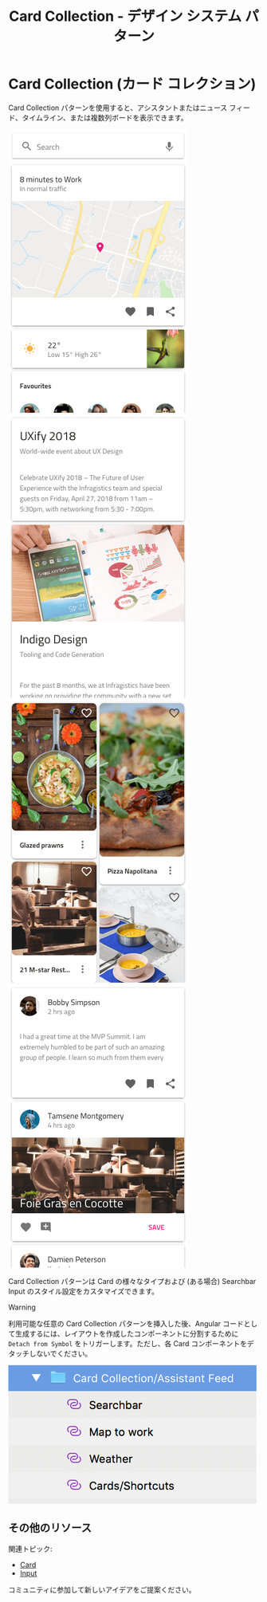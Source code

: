 ﻿---
title: Card Collection - デザイン システム パターン
_description: Card Collection パターン シンボルは Card の全般的な使用シナリオを提供します。
_keywords: デザイン システム, Sketch, Ignite UI for Angular, パターン, UI ライブラリ, ウィジェット
_language: ja
---

# Card Collection (カード コレクション)

Card Collection パターンを使用すると、アシスタントまたはニュース フィード、タイムライン、または複数列ボードを表示できます。

<img class="responsive-img" src="../images/cardcol_demo_assistant.png" srcset="../images/cardcol_demo_assistant@2x.png 2x" />
<img class="responsive-img" src="../images/cardcol_demo_news.png" srcset="../images/cardcol_demo_news@2x.png 2x" />
<img class="responsive-img" src="../images/cardcol_demo_pins.png" srcset="../images/cardcol_demo_pins@2x.png 2x" />
<img class="responsive-img" src="../images/cardcol_demo_timeline.png" srcset="../images/cardcol_demo_timeline@2x.png 2x" />

Card Collection パターンは Card の様々なタイプおよび (ある場合) Searchbar Input のスタイル設定をカスタマイズできます。

> [!WARNING]
> 利用可能な任意の Card Collection パターンを挿入した後、Angular コードとして生成するには、レイアウトを作成したコンポーネントに分割するために `Detach from Symbol` をトリガーします。ただし、各 Card コンポーネントをデタッチしないでください。

<img class="responsive-img" src="../images/card_collection_detach.png" />

## その他のリソース

関連トピック:

- [Card](../components/card.md)
- [Input](../components/input.md)
  <div class="divider--half"></div>

コミュニティに参加して新しいアイデアをご提案ください。


